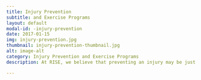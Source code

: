 ```yaml
---
title: Injury Prevention
subtitle: and Exercise Programs
layout: default
modal-id: -injury-prevention
date: 2017-01-15
img: injury-prevention.jpg
thumbnail: injury-prevention-thumbnail.jpg
alt: image-alt
category: Injury Prevention and Exercise Programs
description: At RISE, we believe that preventing an injury may be just as, if not more important than, rehabilitating an injury. Injury prevention can lead to improved energy levels, elevated mood, improved ability to engage in daily activities, improved athletic performance, and the overall increased quality of life. As a service to the community we offer Free Injury Assessments in Solana Beach. Please contact us to schedule a free injury assessment, or stop by our office!

---
```

